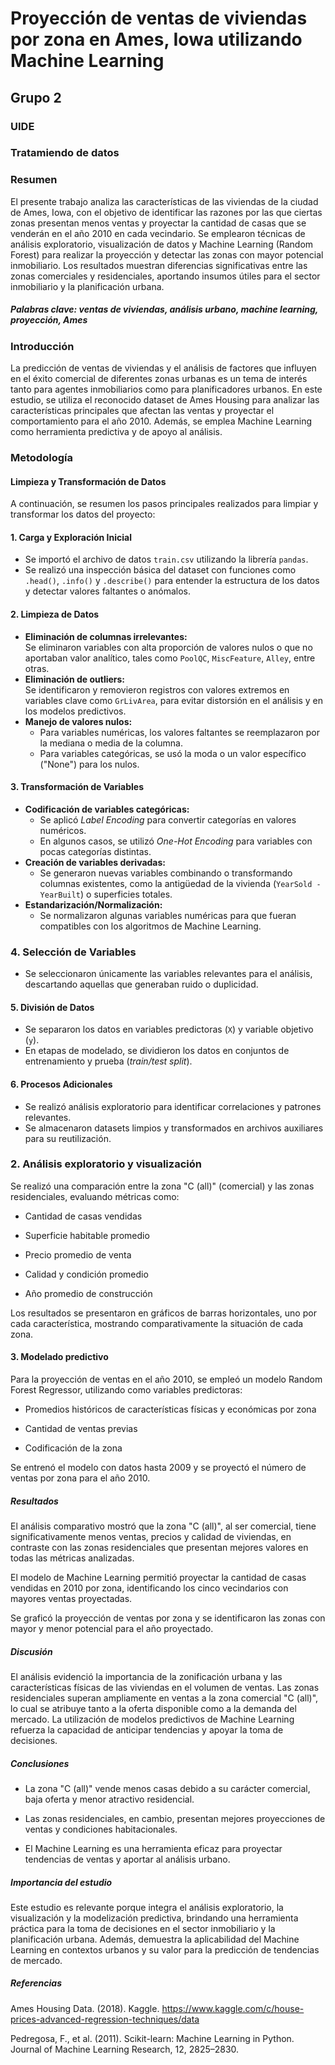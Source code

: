 # Proyección de ventas de viviendas por zona en Ames, Iowa utilizando Machine Learning
## Grupo 2
### UIDE
### Tratamiendo de datos
 
### Resumen
El presente trabajo analiza las características de las viviendas de la ciudad de Ames, Iowa, con el objetivo de identificar las razones por las que ciertas zonas presentan menos ventas y proyectar la cantidad de casas que se venderán en el año 2010 en cada vecindario. Se emplearon técnicas de análisis exploratorio, visualización de datos y Machine Learning (Random Forest) para realizar la proyección y detectar las zonas con mayor potencial inmobiliario. Los resultados muestran diferencias significativas entre las zonas comerciales y residenciales, aportando insumos útiles para el sector inmobiliario y la planificación urbana.
 
##### Palabras clave: ventas de viviendas, análisis urbano, machine learning, proyección, Ames
 
### Introducción
La predicción de ventas de viviendas y el análisis de factores que influyen en el éxito comercial de diferentes zonas urbanas es un tema de interés tanto para agentes inmobiliarios como para planificadores urbanos. En este estudio, se utiliza el reconocido dataset de Ames Housing para analizar las características principales que afectan las ventas y proyectar el comportamiento para el año 2010. Además, se emplea Machine Learning como herramienta predictiva y de apoyo al análisis.

### Metodología

#### Limpieza y Transformación de Datos

A continuación, se resumen los pasos principales realizados para limpiar y transformar los datos del proyecto:

#### 1. Carga y Exploración Inicial

- Se importó el archivo de datos `train.csv` utilizando la librería `pandas`.
- Se realizó una inspección básica del dataset con funciones como `.head()`, `.info()` y `.describe()` para entender la estructura de los datos y detectar valores faltantes o anómalos.

#### 2. Limpieza de Datos

- **Eliminación de columnas irrelevantes:**  
  Se eliminaron variables con alta proporción de valores nulos o que no aportaban valor analítico, tales como `PoolQC`, `MiscFeature`, `Alley`, entre otras.
- **Eliminación de outliers:**  
  Se identificaron y removieron registros con valores extremos en variables clave como `GrLivArea`, para evitar distorsión en el análisis y en los modelos predictivos.
- **Manejo de valores nulos:**  
  - Para variables numéricas, los valores faltantes se reemplazaron por la mediana o media de la columna.
  - Para variables categóricas, se usó la moda o un valor específico ("None") para los nulos.

#### 3. Transformación de Variables

- **Codificación de variables categóricas:**  
  - Se aplicó *Label Encoding* para convertir categorías en valores numéricos.
  - En algunos casos, se utilizó *One-Hot Encoding* para variables con pocas categorías distintas.
- **Creación de variables derivadas:**  
  - Se generaron nuevas variables combinando o transformando columnas existentes, como la antigüedad de la vivienda (`YearSold - YearBuilt`) o superficies totales.
- **Estandarización/Normalización:**  
  - Se normalizaron algunas variables numéricas para que fueran compatibles con los algoritmos de Machine Learning.

### 4. Selección de Variables

- Se seleccionaron únicamente las variables relevantes para el análisis, descartando aquellas que generaban ruido o duplicidad.

#### 5. División de Datos

- Se separaron los datos en variables predictoras (`X`) y variable objetivo (`y`).
- En etapas de modelado, se dividieron los datos en conjuntos de entrenamiento y prueba (*train/test split*).

#### 6. Procesos Adicionales

- Se realizó análisis exploratorio para identificar correlaciones y patrones relevantes.
- Se almacenaron datasets limpios y transformados en archivos auxiliares para su reutilización.
 
### 2. Análisis exploratorio y visualización
Se realizó una comparación entre la zona "C (all)" (comercial) y las zonas residenciales, evaluando métricas como:
 
- Cantidad de casas vendidas
 
- Superficie habitable promedio
 
- Precio promedio de venta
 
- Calidad y condición promedio
 
- Año promedio de construcción
 
Los resultados se presentaron en gráficos de barras horizontales, uno por cada característica, mostrando comparativamente la situación de cada zona.
 
#### 3. Modelado predictivo
Para la proyección de ventas en el año 2010, se empleó un modelo Random Forest Regressor, utilizando como variables predictoras:
 
- Promedios históricos de características físicas y económicas por zona
 
- Cantidad de ventas previas
 
- Codificación de la zona
 
Se entrenó el modelo con datos hasta 2009 y se proyectó el número de ventas por zona para el año 2010.
 
##### Resultados
El análisis comparativo mostró que la zona "C (all)", al ser comercial, tiene significativamente menos ventas, precios y calidad de viviendas, en contraste con las zonas residenciales que presentan mejores valores en todas las métricas analizadas.
  
El modelo de Machine Learning permitió proyectar la cantidad de casas vendidas en 2010 por zona, identificando los cinco vecindarios con mayores ventas proyectadas.

Se graficó la proyección de ventas por zona y se identificaron las zonas con mayor y menor potencial para el año proyectado.
 
##### Discusión
El análisis evidenció la importancia de la zonificación urbana y las características físicas de las viviendas en el volumen de ventas. Las zonas residenciales superan ampliamente en ventas a la zona comercial "C (all)", lo cual se atribuye tanto a la oferta disponible como a la demanda del mercado. La utilización de modelos predictivos de Machine Learning refuerza la capacidad de anticipar tendencias y apoyar la toma de decisiones.
 
##### Conclusiones
- La zona "C (all)" vende menos casas debido a su carácter comercial, baja oferta y menor atractivo residencial.
 
- Las zonas residenciales, en cambio, presentan mejores proyecciones de ventas y condiciones habitacionales.
 
- El Machine Learning es una herramienta eficaz para proyectar tendencias de ventas y aportar al análisis urbano.
 
##### Importancia del estudio
Este estudio es relevante porque integra el análisis exploratorio, la visualización y la modelización predictiva, brindando una herramienta práctica para la toma de decisiones en el sector inmobiliario y la planificación urbana. Además, demuestra la aplicabilidad del Machine Learning en contextos urbanos y su valor para la predicción de tendencias de mercado.
 
##### Referencias
 
Ames Housing Data. (2018). Kaggle. https://www.kaggle.com/c/house-prices-advanced-regression-techniques/data
 
Pedregosa, F., et al. (2011). Scikit-learn: Machine Learning in Python. Journal of Machine Learning Research, 12, 2825–2830.
